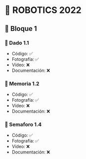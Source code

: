 # 🤖 ROBOTICS 2022

## 🦾 Bloque 1

### 🎲 Dado 1.1
<ul>
    <li> Código: ✅</li>
    <li> Fotografía: ✅</li>
    <li> Vídeo: ❌</li>
    <li> Documentación:  ❌</li>
</ul>

### 🧠 Memoria 1.2
<ul>
    <li> Código: ✅</li>
    <li> Fotografía: ✅</li>
    <li> Vídeo: ❌</li>
    <li> Documentación:  ❌</li>
</ul>

### 🚥 Semaforo 1.4
<ul>
    <li> Código: ✅</li>
    <li> Fotografía: ✅</li>
    <li> Vídeo: ❌</li>
    <li> Documentación:  ❌</li>
</ul>

